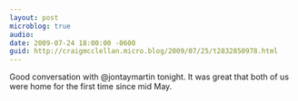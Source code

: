 ```yaml
---
layout: post
microblog: true
audio: 
date: 2009-07-24 18:00:00 -0600
guid: http://craigmcclellan.micro.blog/2009/07/25/t2832850978.html
---
```

Good conversation with @jontaymartin tonight. It was great that both of us were home for the first time since mid May.

